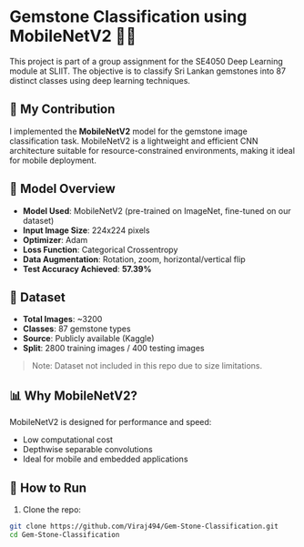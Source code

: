 # Gemstone Classification using MobileNetV2 🧠💎

This project is part of a group assignment for the SE4050 Deep Learning module at SLIIT. The objective is to classify Sri Lankan gemstones into 87 distinct classes using deep learning techniques.

## 📌 My Contribution

I implemented the **MobileNetV2** model for the gemstone image classification task. MobileNetV2 is a lightweight and efficient CNN architecture suitable for resource-constrained environments, making it ideal for mobile deployment.

## 🧠 Model Overview

- **Model Used**: MobileNetV2 (pre-trained on ImageNet, fine-tuned on our dataset)
- **Input Image Size**: 224x224 pixels
- **Optimizer**: Adam
- **Loss Function**: Categorical Crossentropy
- **Data Augmentation**: Rotation, zoom, horizontal/vertical flip
- **Test Accuracy Achieved**: **57.39%**

## 📁 Dataset

- **Total Images**: ~3200
- **Classes**: 87 gemstone types
- **Source**: Publicly available (Kaggle)
- **Split**: 2800 training images / 400 testing images

> Note: Dataset not included in this repo due to size limitations.

## 📊 Why MobileNetV2?

MobileNetV2 is designed for performance and speed:
- Low computational cost
- Depthwise separable convolutions
- Ideal for mobile and embedded applications

## 🚀 How to Run

1. Clone the repo:
```bash
git clone https://github.com/Viraj494/Gem-Stone-Classification.git
cd Gem-Stone-Classification
